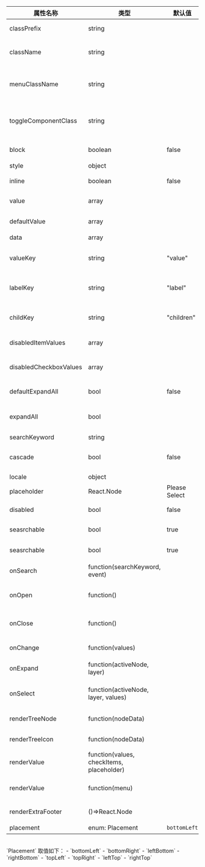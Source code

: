 | 属性名称               | 类型                                      | 默认值        | 描述                            |
| ---------------------- | ----------------------------------------- | ------------- | ------------------------------- |
| classPrefix            | string                                    |               | className 的前缀                |
| className              | string                                    |               | Picker 的自定义 className       |
| menuClassName          | string                                    |               | Picker Menu 的自定义 className  |
| toggleComponentClass   | string                                    |               | Picker toggle 的自定义组件名称  |
| block                  | boolean                                   | false         | 是否显示为块级元素              |
| style                  | object                                    |               | style 样式                      |
| inline                 | boolean                                   | false         | 是否只使用 checktree            |
| value                  | array                                     |               | 当前选中的值                    |
| defaultValue           | array                                     |               | 默认选中的值                    |
| data                   | array                                     |               | tree 数据                       |
| valueKey               | string                                    | "value"       | tree 数据结构 value 属性名称    |
| labelKey               | string                                    | "label"       | tree 数据结构 label 属性名称    |
| childKey               | string                                    | "children"    | tree 数据结构 children 属性名称 |
| disabledItemValues     | array                                     |               | 禁用节点列表                    |
| disabledCheckboxValues | array                                     |               | 禁用节点的 checkbox 列表        |
| defaultExpandAll       | bool                                      | false         | 默认展开所有节点                |
| expandAll              | bool                                      |               | (受控)是否展开所有节点          |
| searchKeyword          | string                                    |               | 搜索关键词                      |
| cascade                | bool                                      | false         | checktree 是否级联选择          |
| locale                 | object                                    |               | 本地语言                        |
| placeholder            | React.Node                                | Please Select | 占位符                          |
| disabled               | bool                                      | false         | 是否禁用 Picker                 |
| seasrchable            | bool                                      | true          | 是否可以清楚                    |
| seasrchable            | bool                                      | true          | 是否显示搜索框                  |
| onSearch               | function(searchKeyword, event)            |               | 搜索回调函数                    |
| onOpen                 | function()                                |               | 展开 Dropdown 的回调函数        |
| onClose                | function()                                |               | 关闭 Dropdown 的回调函数        |
| onChange               | function(values)                          |               | 数据改变的回调函数              |
| onExpand               | function(activeNode, layer)               |               | 树节点展示时的回调              |
| onSelect               | function(activeNode, layer, values)       |               | 选择树节点后的回调函数          |
| renderTreeNode         | function(nodeData)                        |               | 自定义渲染 tree 节点            |
| renderTreeIcon         | function(nodeData)                        |               | 自定义渲染 图标                 |
| renderValue            | function(values, checkItems, placeholder) |               | 自定义渲染 placeholder          |
| renderValue            | function(menu)                            |               | 自定义渲染 Dropdown Menu        |
| renderExtraFooter      | ()=>React.Node                            |               | 自定义页脚内容                  |
| placement              | enum: Placement                           | `bottomLeft`  | 打开位置                        |

<br/>
`Placement` 取值如下：
- `bottomLeft`
- `bottomRight`
- `leftBottom`
- `rightBottom`
- `topLeft`
- `topRight`
- `leftTop`
- `rightTop`
